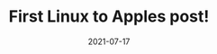 ---
title: First Linux to Apples post!
description: This is the very first post on the Linux to Apples website! 
date: 2021-07-17
slug: first-post
image: helena-hertz-wWZzXlDpMog-unsplash.jpg
categories:
    - LtA Updates
---
